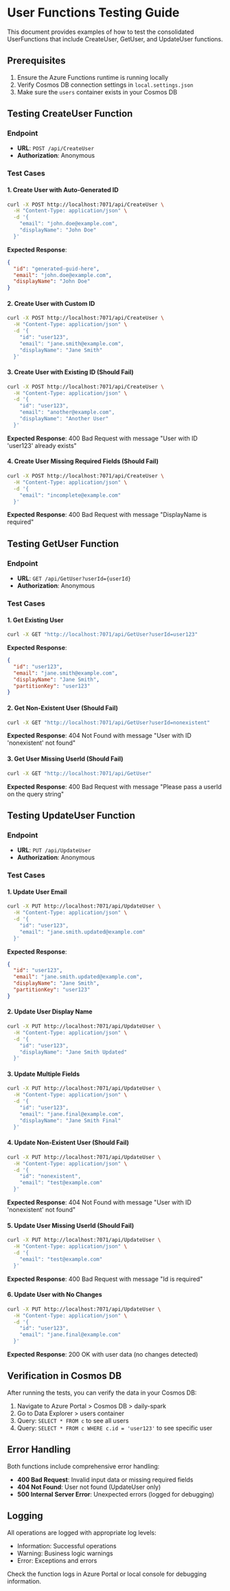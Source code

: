 # User Functions Testing Guide

This document provides examples of how to test the consolidated UserFunctions that include CreateUser, GetUser, and UpdateUser functions.

## Prerequisites

1. Ensure the Azure Functions runtime is running locally
2. Verify Cosmos DB connection settings in `local.settings.json`
3. Make sure the `users` container exists in your Cosmos DB

## Testing CreateUser Function

### Endpoint
- **URL**: `POST /api/CreateUser`
- **Authorization**: Anonymous

### Test Cases

#### 1. Create User with Auto-Generated ID
```bash
curl -X POST http://localhost:7071/api/CreateUser \
  -H "Content-Type: application/json" \
  -d '{
    "email": "john.doe@example.com",
    "displayName": "John Doe"
  }'
```

**Expected Response**:
```json
{
  "id": "generated-guid-here",
  "email": "john.doe@example.com",
  "displayName": "John Doe"
}
```

#### 2. Create User with Custom ID
```bash
curl -X POST http://localhost:7071/api/CreateUser \
  -H "Content-Type: application/json" \
  -d '{
    "id": "user123",
    "email": "jane.smith@example.com",
    "displayName": "Jane Smith"
  }'
```

#### 3. Create User with Existing ID (Should Fail)
```bash
curl -X POST http://localhost:7071/api/CreateUser \
  -H "Content-Type: application/json" \
  -d '{
    "id": "user123",
    "email": "another@example.com",
    "displayName": "Another User"
  }'
```

**Expected Response**: 400 Bad Request with message "User with ID 'user123' already exists"

#### 4. Create User Missing Required Fields (Should Fail)
```bash
curl -X POST http://localhost:7071/api/CreateUser \
  -H "Content-Type: application/json" \
  -d '{
    "email": "incomplete@example.com"
  }'
```

**Expected Response**: 400 Bad Request with message "DisplayName is required"

## Testing GetUser Function

### Endpoint
- **URL**: `GET /api/GetUser?userId={userId}`
- **Authorization**: Anonymous

### Test Cases

#### 1. Get Existing User
```bash
curl -X GET "http://localhost:7071/api/GetUser?userId=user123"
```

**Expected Response**:
```json
{
  "id": "user123",
  "email": "jane.smith@example.com",
  "displayName": "Jane Smith",
  "partitionKey": "user123"
}
```

#### 2. Get Non-Existent User (Should Fail)
```bash
curl -X GET "http://localhost:7071/api/GetUser?userId=nonexistent"
```

**Expected Response**: 404 Not Found with message "User with ID 'nonexistent' not found"

#### 3. Get User Missing UserId (Should Fail)
```bash
curl -X GET "http://localhost:7071/api/GetUser"
```

**Expected Response**: 400 Bad Request with message "Please pass a userId on the query string"

## Testing UpdateUser Function

### Endpoint
- **URL**: `PUT /api/UpdateUser`
- **Authorization**: Anonymous

### Test Cases

#### 1. Update User Email
```bash
curl -X PUT http://localhost:7071/api/UpdateUser \
  -H "Content-Type: application/json" \
  -d '{
    "id": "user123",
    "email": "jane.smith.updated@example.com"
  }'
```

**Expected Response**:
```json
{
  "id": "user123",
  "email": "jane.smith.updated@example.com",
  "displayName": "Jane Smith",
  "partitionKey": "user123"
}
```

#### 2. Update User Display Name
```bash
curl -X PUT http://localhost:7071/api/UpdateUser \
  -H "Content-Type: application/json" \
  -d '{
    "id": "user123",
    "displayName": "Jane Smith Updated"
  }'
```

#### 3. Update Multiple Fields
```bash
curl -X PUT http://localhost:7071/api/UpdateUser \
  -H "Content-Type: application/json" \
  -d '{
    "id": "user123",
    "email": "jane.final@example.com",
    "displayName": "Jane Smith Final"
  }'
```

#### 4. Update Non-Existent User (Should Fail)
```bash
curl -X PUT http://localhost:7071/api/UpdateUser \
  -H "Content-Type: application/json" \
  -d '{
    "id": "nonexistent",
    "email": "test@example.com"
  }'
```

**Expected Response**: 404 Not Found with message "User with ID 'nonexistent' not found"

#### 5. Update User Missing UserId (Should Fail)
```bash
curl -X PUT http://localhost:7071/api/UpdateUser \
  -H "Content-Type: application/json" \
  -d '{
    "email": "test@example.com"
  }'
```

**Expected Response**: 400 Bad Request with message "Id is required"

#### 6. Update User with No Changes
```bash
curl -X PUT http://localhost:7071/api/UpdateUser \
  -H "Content-Type: application/json" \
  -d '{
    "id": "user123",
    "email": "jane.final@example.com"
  }'
```

**Expected Response**: 200 OK with user data (no changes detected)

## Verification in Cosmos DB

After running the tests, you can verify the data in your Cosmos DB:

1. Navigate to Azure Portal > Cosmos DB > daily-spark
2. Go to Data Explorer > users container
3. Query: `SELECT * FROM c` to see all users
4. Query: `SELECT * FROM c WHERE c.id = 'user123'` to see specific user

## Error Handling

Both functions include comprehensive error handling:
- **400 Bad Request**: Invalid input data or missing required fields
- **404 Not Found**: User not found (UpdateUser only)
- **500 Internal Server Error**: Unexpected errors (logged for debugging)

## Logging

All operations are logged with appropriate log levels:
- Information: Successful operations
- Warning: Business logic warnings
- Error: Exceptions and errors

Check the function logs in Azure Portal or local console for debugging information.

